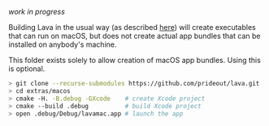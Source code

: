 *work in progress*

Building Lava in the usual way (as described
[here](http://github.prideout.net/lava/#buildingandrunningthedemos)) will create
executables that can run on macOS, but does not create actual app bundles that can be installed
on anybody's machine.

This folder exists solely to allow creation of macOS app bundles. Using this is optional.

```bash
> git clone --recurse-submodules https://github.com/prideout/lava.git
> cd extras/macos
> cmake -H. -B.debug -GXcode    # create Xcode project
> cmake --build .debug          # build Xcode project
> open .debug/Debug/lavamac.app # launch the app
```
